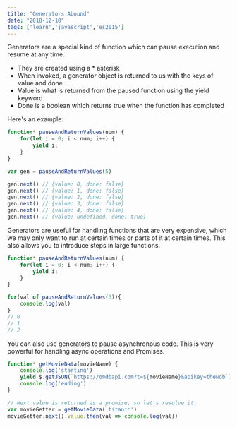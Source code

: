 ```yaml
---
title: "Generators Abound"
date: "2018-12-18"
tags: ['learn','javascript','es2015']
---
```


Generators are a special kind of function which can pause execution and resume at any time.  
- They are created using a * asterisk
- When invoked, a generator object is returned to us with the keys of value and done
- Value is what is returned from the paused function using the yield keyword
- Done is a boolean which returns true when the function has completed

Here's an example:
```javascript
function* pauseAndReturnValues(num) {
    for(let i = 0; i < num; i++) {
        yield i;
    }
}

var gen = pauseAndReturnValues(5)

gen.next() // {value: 0, done: false}
gen.next() // {value: 1, done: false}
gen.next() // {value: 2, done: false}
gen.next() // {value: 3, done: false}
gen.next() // {value: 4, done: false}
gen.next() // {value: undefined, done: true}
```
Generators are useful for handling functions that are very expensive, which we may only want to run at certain times or parts of it at certain times.  This also allows you to introduce steps in large functions.

```javascript
function* pauseAndReturnValues(num) {
    for(let i = 0; i < num; i++) {
        yield i;
    }
}

for(val of pauseAndReturnValues(3)){
    console.log(val)
}
// 0
// 1
// 2
```

You can also use generators to pause asynchronous code.  This is very powerful for handling async operations and Promises.
```javascript
function* getMovieData(movieName) {
    console.log('starting')
    yield $.getJSON(`https://omdbapi.com?t=${movieName}&apikey=thewdb`)
    console.log('ending')
}

// Next value is returned as a promise, so let's resolve it:
var movieGetter = getMovieData('titanic')
movieGetter.next().value.then(val => console.log(val))
```